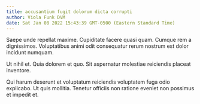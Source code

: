 ```yaml
---
title: accusantium fugit dolorum dicta corrupti
author: Viola Funk DVM
date: Sat Jan 08 2022 15:43:39 GMT-0500 (Eastern Standard Time)
---
```

Saepe unde repellat maxime. Cupiditate facere quasi quam. Cumque rem a dignissimos. Voluptatibus animi odit consequatur rerum nostrum est dolor incidunt numquam.

 Ut nihil et. Quia dolorem et quo. Sit aspernatur molestiae reiciendis placeat inventore.

 Qui harum deserunt et voluptatum reiciendis voluptatem fuga odio explicabo. Ut quis mollitia. Tenetur officiis non ratione eveniet non possimus et impedit et.